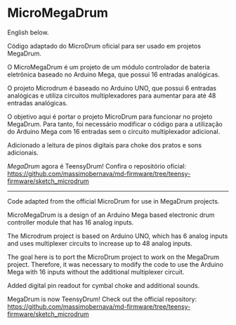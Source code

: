 # MicroMegaDrum

English below.

Código adaptado do MicroDrum oficial para ser usado em projetos MegaDrum.

O MicroMegaDrum é um projeto de um módulo controlador de bateria eletrônica baseado no Arduino Mega,
que possui 16 entradas analógicas.

O projeto Microdrum é baseado no Arduino UNO, que possui 6 entradas analógicas e utiliza 
circuitos multiplexadores para aumentar para até 48 entradas analógicas.

O objetivo aqui é portar o projeto MicroDrum para funcionar no projeto MegaDrum. Para
tanto, foi necessário modificar o código para a utilização do Arduino Mega com 16 entradas
sem o circuito multiplexador adicional.

Adicionado a leitura de pinos digitais para choke dos pratos e sons adicionais.

*MegaDrum* agora é TeensyDrum!
Confira o repositório oficial: 
https://github.com/massimobernava/md-firmware/tree/teensy-firmware/sketch_microdrum

----

Code adapted from the official MicroDrum for use in MegaDrum projects.

MicroMegaDrum is a design of an Arduino Mega based electronic drum controller module that has 16 analog inputs.

The Microdrum project is based on Arduino UNO, which has 6 analog inputs and uses multiplexer circuits to increase up to 48 analog inputs.

The goal here is to port the MicroDrum project to work on the MegaDrum project. Therefore, it was necessary to modify the code to use the Arduino Mega with 16 inputs without the additional multiplexer circuit.

Added digital pin readout for cymbal choke and additional sounds.

MegaDrum is now TeensyDrum! Check out the official repository: https://github.com/massimobernava/md-firmware/tree/teensy-firmware/sketch_microdrum


